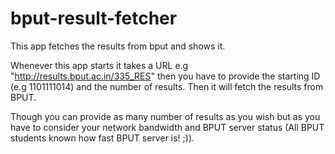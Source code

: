 bput-result-fetcher
===================

This app fetches the results from bput and shows it.

Whenever this app starts it takes a URL e.g "http://results.bput.ac.in/335_RES" then
you have to provide the starting ID (e.g 1101111014) and the number of results. Then it will
fetch the results from BPUT.

Though you can provide as many number of results as you wish but as you have to consider 
your network bandwidth and BPUT server status (All BPUT students known how fast BPUT server is! ;)).
